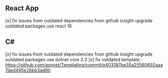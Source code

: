 ## React App

 [x] fix issues from outdated dependencies from github insight
     upgrade outdated packages use react 16

## C#

 [x] fix issues from outdated dependencies from github insight
     upgrade outdated packages use dotnet core 2.2
 [x] fix outdated template: https://github.com/aspnet/Templating/commit/e403187be35a25560692aaa7ded495e26bb3ad90